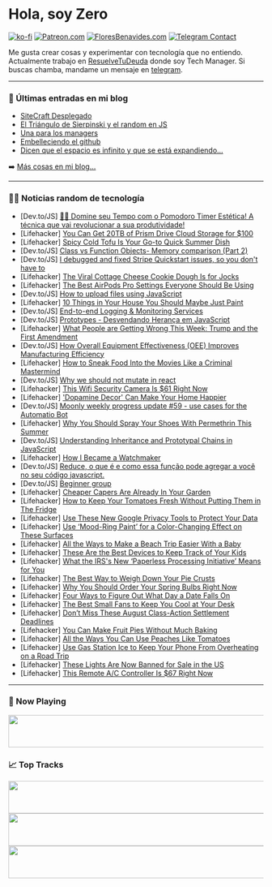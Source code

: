 # Hola, soy Zero

[![ko-fi](https://ko-fi.com/img/githubbutton_sm.svg)](https://ko-fi.com/J3J4N0LUK)
[![Patreon.com](https://img.shields.io/endpoint.svg?url=https%3A%2F%2Fshieldsio-patreon.vercel.app%2Fapi%3Fusername%3Dzerodragon%26type%3Dpatrons&style=for-the-badge)](https://patreon.com/zerodragon)
[![FloresBenavides.com](https://img.shields.io/website?down_message=oops&label=MiBlog&style=for-the-badge&up_message=online&url=https%3A%2F%2Ffloresbenavides.com)](https://floresbenavides.com)
[![Telegram Contact](https://img.shields.io/badge/escr%C3%ADbeme-ZeroDragon-%2326A5E4?style=for-the-badge&logo=telegram)](https://t.me/zerodragon)

Me gusta crear cosas y experimentar con tecnología que no entiendo.
Actualmente trabajo en [ResuelveTuDeuda](http://github.com/resuelve) donde soy Tech Manager.
Si buscas chamba, mandame un mensaje en [telegram](https://t.me/zerodragon).

---

### 📕 Últimas entradas en mi blog
<!-- BLOG-POST-LIST:START -->
- [SiteCraft Desplegado](https://floresbenavides.com/sitecraft-desplegado/)
- [El Triángulo de Sierpinski y el random en JS](https://floresbenavides.com/el-triangulo-de-sierpinski-y-el-random-en-js/)
- [Una para los managers](https://floresbenavides.com/una-para-los-managers/)
- [Embelleciendo el github](https://floresbenavides.com/embelleciendo-el-github/)
- [Dicen que el espacio es infinito y que se está expandiendo…](https://floresbenavides.com/dicen-que-el-espacio-es-infinito-y-que-se-esta-expandiendo/)
<!-- BLOG-POST-LIST:END -->

➡️ [Más cosas en mi blog...](https://floresbenavides.com)

---

### 👨‍💻 Noticias random de tecnología
<!-- TECH-POSTS:START -->
- [Dev.to/JS] [🍅🔔 Domine seu Tempo com o Pomodoro Timer Estética! A técnica que vai revolucionar a sua produtividade!](https://dev.to/matheusmanuel/domine-seu-tempo-com-o-pomodoro-timer-estetica-a-tecnica-que-vai-revolucionar-a-sua-produtividade-jfg)
- [Lifehacker] [You Can Get 20TB of Prism Drive Cloud Storage for $100](https://lifehacker.com/you-can-get-20tb-of-prism-drive-cloud-storage-for-100-1850686623)
- [Lifehacker] [Spicy Cold Tofu Is Your Go-to Quick Summer Dish](https://lifehacker.com/spicy-cold-tofu-is-your-go-to-quick-summer-dish-1850703990)
- [Dev.to/JS] [Class vs Function Objects- Memory comparison &lpar;Part 2&rpar;](https://dev.to/manojadams/class-vs-function-objects-another-memory-comparison-part-2-5bl8)
- [Dev.to/JS] [I debugged and fixed Stripe Quickstart issues, so you don&#39;t have to](https://dev.to/orliesaurus/i-debugged-and-fixed-stripe-quickstart-issues-so-you-dont-have-to-4n1j)
- [Lifehacker] [The Viral Cottage Cheese Cookie Dough Is for Jocks](https://lifehacker.com/the-viral-cottage-cheese-cookie-dough-is-for-jocks-1850702066)
- [Lifehacker] [The Best AirPods Pro Settings Everyone Should Be Using](https://lifehacker.com/best-apple-airpods-pro-settings-1847590845)
- [Dev.to/JS] [How to upload files using JavaScript](https://dev.to/uploadcare_org/how-to-upload-files-using-javascript-2759)
- [Lifehacker] [10 Things in Your House You Should Maybe Just Paint](https://lifehacker.com/10-things-in-your-house-you-should-maybe-just-paint-1850704147)
- [Dev.to/JS] [End-to-end Logging &amp; Monitoring Services](https://dev.to/vastitesinc/end-to-end-logging-monitoring-services-ckk)
- [Dev.to/JS] [Prototypes - Desvendando Herança em JavaScript](https://dev.to/jvcdomingues/prototypes-desvendando-heranca-em-javascript-518g)
- [Lifehacker] [What People are Getting Wrong This Week: Trump and the First Amendment](https://lifehacker.com/what-people-are-getting-wrong-this-week-trump-and-the-1850702466)
- [Dev.to/JS] [How Overall Equipment Effectiveness &lpar;OEE&rpar; Improves Manufacturing Efficiency](https://dev.to/mushroomsolutions/how-overall-equipment-effectiveness-oee-improves-manufacturing-efficiency-2o3n)
- [Lifehacker] [How to Sneak Food Into the Movies Like a Criminal Mastermind](https://lifehacker.com/how-to-sneak-food-into-the-movies-like-a-criminal-maste-1847802143)
- [Dev.to/JS] [Why we should not mutate in react](https://dev.to/endeavourmonk/why-we-should-not-mutate-in-react-18ej)
- [Lifehacker] [This Wifi Security Camera Is $61 Right Now](https://lifehacker.com/this-wifi-security-camera-is-61-right-now-1850686665)
- [Lifehacker] [&#39;Dopamine Decor&#39; Can Make Your Home Happier](https://lifehacker.com/dopamine-decor-can-make-your-home-happier-1850700806)
- [Dev.to/JS] [Moonly weekly progress update #59 - use cases for the Automatio Bot](https://dev.to/moonly/moonly-weekly-progress-update-59-use-cases-for-the-automatio-bot-4e2)
- [Lifehacker] [Why You Should Spray Your Shoes With Permethrin This Summer](https://lifehacker.com/spray-your-shoes-with-permethrin-this-summer-1848986173)
- [Dev.to/JS] [Understanding Inheritance and Prototypal Chains in JavaScript](https://dev.to/jacknorman235/understanding-inheritance-and-prototypal-chains-in-javascript-35k5)
- [Lifehacker] [How I Became a Watchmaker](https://lifehacker.com/how-i-became-a-watchmaker-1850683340)
- [Dev.to/JS] [Reduce, o que é e como essa função pode agregar a você no seu código javascript.](https://dev.to/gabrielgcj/reduce-o-que-e-e-como-essa-funcao-pode-agregar-a-voce-no-seu-codigo-javascript-2nkd)
- [Dev.to/JS] [Beginner group](https://dev.to/whiteglassesweb/beginner-group-28mh)
- [Lifehacker] [Cheaper Capers Are Already In Your Garden](https://lifehacker.com/cheaper-capers-are-already-in-your-garden-1850702734)
- [Lifehacker] [How to Keep Your Tomatoes Fresh Without Putting Them in The Fridge](https://lifehacker.com/the-secret-to-keeping-your-tomatoes-super-fresh-1796557866)
- [Lifehacker] [Use These New Google Privacy Tools to Protect Your Data](https://lifehacker.com/use-these-new-google-privacy-tools-to-protect-your-data-1850703726)
- [Lifehacker] [Use ‘Mood-Ring Paint’ for a Color-Changing Effect on These Surfaces](https://lifehacker.com/use-mood-ring-paint-for-a-color-changing-effect-on-th-1850701087)
- [Lifehacker] [All the Ways to Make a Beach Trip Easier With a Baby](https://lifehacker.com/put-these-things-in-a-cooler-for-your-babys-first-beach-1849089429)
- [Lifehacker] [These Are the Best Devices to Keep Track of Your Kids](https://lifehacker.com/these-are-the-best-devices-to-keep-track-of-your-kids-1850702766)
- [Lifehacker] [What the IRS&#39;s New ‘Paperless Processing Initiative’ Means for You](https://lifehacker.com/what-the-irss-new-paperless-processing-initiative-mea-1850703316)
- [Lifehacker] [The Best Way to Weigh Down Your Pie Crusts](https://lifehacker.com/weigh-down-your-pie-crusts-with-sugar-1830228677)
- [Lifehacker] [Why You Should Order Your Spring Bulbs Right Now](https://lifehacker.com/why-you-should-order-your-spring-bulbs-right-now-1850701400)
- [Lifehacker] [Four Ways to Figure Out What Day a Date Falls On](https://lifehacker.com/the-best-ways-to-figure-out-what-day-a-date-falls-on-1850702111)
- [Lifehacker] [The Best Small Fans to Keep You Cool at Your Desk](https://lifehacker.com/the-best-small-fans-to-keep-you-cool-at-your-desk-1850700777)
- [Lifehacker] [Don’t Miss These August Class-Action Settlement Deadlines](https://lifehacker.com/don-t-miss-these-august-class-action-settlement-deadlin-1850697654)
- [Lifehacker] [You Can Make Fruit Pies Without Much Baking](https://lifehacker.com/you-can-make-fruit-pies-without-much-baking-1850701310)
- [Lifehacker] [All the Ways You Can Use Peaches Like Tomatoes](https://lifehacker.com/all-the-ways-you-can-use-peaches-like-tomatoes-1850700834)
- [Lifehacker] [Use Gas Station Ice to Keep Your Phone From Overheating on a Road Trip](https://lifehacker.com/use-gas-station-ice-to-keep-your-phone-from-overheating-1850700029)
- [Lifehacker] [These Lights Are Now Banned for Sale in the US](https://lifehacker.com/these-lights-are-now-banned-for-sale-in-the-us-1850700832)
- [Lifehacker] [This Remote A/C Controller Is $67 Right Now](https://lifehacker.com/this-remote-a-c-controller-is-67-right-now-1850686436)<!-- TECH-POSTS:END -->

---

### 🎵 Now Playing
<a href="https://spotify-now-playing-dun.vercel.app/now-playing?open"><img src="https://spotify-now-playing-dun.vercel.app/now-playing" width="540" height="64"></a>

### 📈 Top Tracks
<a href="https://spotify-now-playing-dun.vercel.app/top-tracks?i=1&open"><img src="https://spotify-now-playing-dun.vercel.app/top-tracks?i=1" width="540" height="64"></a>
<a href="https://spotify-now-playing-dun.vercel.app/top-tracks?i=2&open"><img src="https://spotify-now-playing-dun.vercel.app/top-tracks?i=2" width="540" height="64"></a>
<a href="https://spotify-now-playing-dun.vercel.app/top-tracks?i=3&open"><img src="https://spotify-now-playing-dun.vercel.app/top-tracks?i=3" width="540" height="64"></a>
